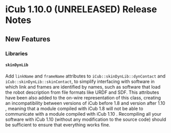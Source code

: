 iCub 1.10.0 (UNRELEASED)  Release Notes
========================

New Features
------------

### Libraries

#### `skinDynLib`
Add `linkName` and `frameName` attributes to `iCub::skinDynLib::dynContact` and `iCub::skinDynLib::skinContact`, to simplify 
interfacing with software in which link and frames are identified by names, such as software that load the robot description
from file formats like URDF and SDF. This attributes have been also added to the on-wire representation of this class, creating 
an incompatibility between versions of iCub before 1.8 and version after 1.10 , meaning that a module compiled with iCub 1.8 will
not be able to communicate with a module compiled with iCub 1.10 . Recompiling all your software with iCub 1.10 (without any modification 
to the source code) should be sufficient to ensure that everything works fine.  

